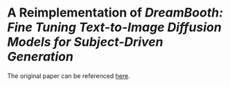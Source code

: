 # A Reimplementation of _DreamBooth: Fine Tuning Text-to-Image Diffusion Models for Subject-Driven Generation_

The original paper can be referenced [here](https://arxiv.org/pdf/2208.12242).
